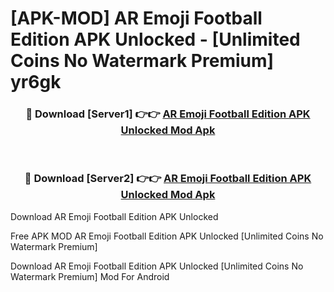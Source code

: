 # [APK-MOD] AR Emoji Football Edition APK Unlocked - [Unlimited Coins No Watermark Premium] yr6gk



<div align="center">
<h3>🔴 Download [Server1] 👉👉 <a href="https://momento.my/?title=AR_Emoji_Football_Edition_APK_Unlocked">AR Emoji Football Edition APK Unlocked Mod Apk</a></h3><br>

<h3>🔴 Download [Server2] 👉👉 <a href="https://momento.my/?title=AR_Emoji_Football_Edition_APK_Unlocked">AR Emoji Football Edition APK Unlocked Mod Apk</a></h3>
</div>



Download AR Emoji Football Edition APK Unlocked 

Free APK MOD AR Emoji Football Edition APK Unlocked [Unlimited Coins No Watermark Premium]

Download AR Emoji Football Edition APK Unlocked [Unlimited Coins No Watermark Premium] Mod For Android
